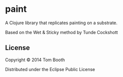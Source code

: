 # paint

A Clojure library that replicates painting on a substrate.

Based on the Wet & Sticky method by Tunde Cockshott

## License

Copyright © 2014 Tom Booth

Distributed under the Eclipse Public License
